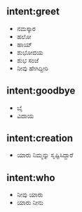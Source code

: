 ## intent:greet
- ನಮಸ್ಕಾರ
- ಹಲೋ
- ಹಾಯ್
- ಶುಭೋದಯ
- ಶುಭ ಸಂಜೆ
- ನೀವು ಹೇಗಿದ್ದೀರಿ
## intent:goodbye
- ಬೈ
- ವಿದಾಯ
## intent:creation
- ಯಾರು ನಿಮ್ಮನ್ನು ಸೃಷ್ಟಿಸಿದ್ದಾರೆ
## intent:who
- ನೀವು ಯಾರು
- ಯಾರು ನೀನು